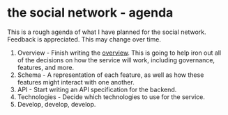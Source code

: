 # the social network - agenda

This is a rough agenda of what I have planned for the social network. Feedback is appreciated. This may change over time.

1. Overview - Finish writing the [overview](OVERVIEW.md). This is going to help iron out all of the decisions on how the service will work, including governance, features, and more.
2. Schema - A representation of each feature, as well as how these features might interact with one another.
3. API - Start writing an API specification for the backend.
4. Technologies - Decide which technologies to use for the service.
5. Develop, develop, develop.
